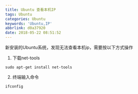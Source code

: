 ```yaml
---
title: Ubuntu 查看本机IP
tags: Ubuntu
categories: Ubuntu
keywords: 'Ubuntu,IP'
abbrlink: d0a37920
date: 2018-05-22 08:51:52
---
```

新安装的Ubuntu系统，发现无法查看本机ip，需要按以下方式操作

1. 下载net-tools
```
sudo apt-get install net-tools
```

2. 终端输入命令
```
ifconfig
```